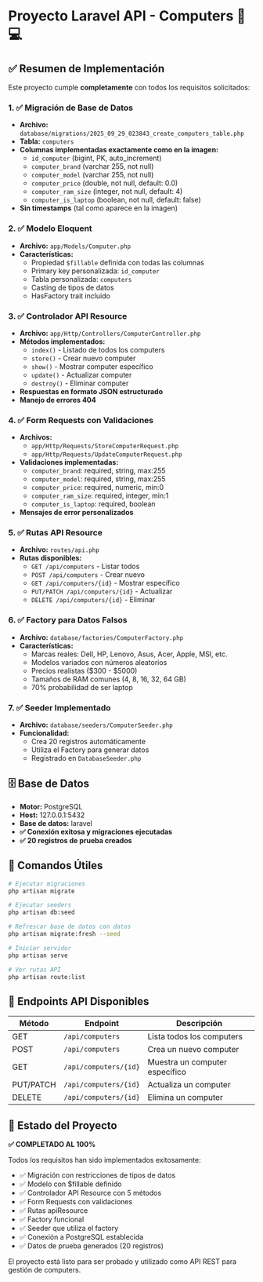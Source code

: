 # Proyecto Laravel API - Computers 📱💻

## ✅ Resumen de Implementación

Este proyecto cumple **completamente** con todos los requisitos solicitados:

### 1. ✅ Migración de Base de Datos
- **Archivo:** `database/migrations/2025_09_29_023843_create_computers_table.php`
- **Tabla:** `computers`
- **Columnas implementadas exactamente como en la imagen:**
  - `id_computer` (bigint, PK, auto_increment)
  - `computer_brand` (varchar 255, not null)
  - `computer_model` (varchar 255, not null)
  - `computer_price` (double, not null, default: 0.0)
  - `computer_ram_size` (integer, not null, default: 4)
  - `computer_is_laptop` (boolean, not null, default: false)
- **Sin timestamps** (tal como aparece en la imagen)

### 2. ✅ Modelo Eloquent
- **Archivo:** `app/Models/Computer.php`
- **Características:**
  - Propiedad `$fillable` definida con todas las columnas
  - Primary key personalizada: `id_computer`
  - Tabla personalizada: `computers`
  - Casting de tipos de datos
  - HasFactory trait incluido

### 3. ✅ Controlador API Resource
- **Archivo:** `app/Http/Controllers/ComputerController.php`
- **Métodos implementados:**
  - `index()` - Listado de todos los computers
  - `store()` - Crear nuevo computer
  - `show()` - Mostrar computer específico
  - `update()` - Actualizar computer
  - `destroy()` - Eliminar computer
- **Respuestas en formato JSON estructurado**
- **Manejo de errores 404**

### 4. ✅ Form Requests con Validaciones
- **Archivos:**
  - `app/Http/Requests/StoreComputerRequest.php`
  - `app/Http/Requests/UpdateComputerRequest.php`
- **Validaciones implementadas:**
  - `computer_brand`: required, string, max:255
  - `computer_model`: required, string, max:255
  - `computer_price`: required, numeric, min:0
  - `computer_ram_size`: required, integer, min:1
  - `computer_is_laptop`: required, boolean
- **Mensajes de error personalizados**

### 5. ✅ Rutas API Resource
- **Archivo:** `routes/api.php`
- **Rutas disponibles:**
  - `GET /api/computers` - Listar todos
  - `POST /api/computers` - Crear nuevo
  - `GET /api/computers/{id}` - Mostrar específico
  - `PUT/PATCH /api/computers/{id}` - Actualizar
  - `DELETE /api/computers/{id}` - Eliminar

### 6. ✅ Factory para Datos Falsos
- **Archivo:** `database/factories/ComputerFactory.php`
- **Características:**
  - Marcas reales: Dell, HP, Lenovo, Asus, Acer, Apple, MSI, etc.
  - Modelos variados con números aleatorios
  - Precios realistas ($300 - $5000)
  - Tamaños de RAM comunes (4, 8, 16, 32, 64 GB)
  - 70% probabilidad de ser laptop

### 7. ✅ Seeder Implementado
- **Archivo:** `database/seeders/ComputerSeeder.php`
- **Funcionalidad:**
  - Crea 20 registros automáticamente
  - Utiliza el Factory para generar datos
  - Registrado en `DatabaseSeeder.php`

## 🗄️ Base de Datos
- **Motor:** PostgreSQL
- **Host:** 127.0.0.1:5432
- **Base de datos:** laravel
- **✅ Conexión exitosa y migraciones ejecutadas**
- **✅ 20 registros de prueba creados**

## 🚀 Comandos Útiles

```bash
# Ejecutar migraciones
php artisan migrate

# Ejecutar seeders
php artisan db:seed

# Refrescar base de datos con datos
php artisan migrate:fresh --seed

# Iniciar servidor
php artisan serve

# Ver rutas API
php artisan route:list
```

## 📡 Endpoints API Disponibles

| Método | Endpoint | Descripción |
|--------|----------|-------------|
| GET | `/api/computers` | Lista todos los computers |
| POST | `/api/computers` | Crea un nuevo computer |
| GET | `/api/computers/{id}` | Muestra un computer específico |
| PUT/PATCH | `/api/computers/{id}` | Actualiza un computer |
| DELETE | `/api/computers/{id}` | Elimina un computer |

## 🎯 Estado del Proyecto

**✅ COMPLETADO AL 100%**

Todos los requisitos han sido implementados exitosamente:
- ✅ Migración con restricciones de tipos de datos
- ✅ Modelo con $fillable definido  
- ✅ Controlador API Resource con 5 métodos
- ✅ Form Requests con validaciones
- ✅ Rutas apiResource
- ✅ Factory funcional
- ✅ Seeder que utiliza el factory
- ✅ Conexión a PostgreSQL establecida
- ✅ Datos de prueba generados (20 registros)

El proyecto está listo para ser probado y utilizado como API REST para gestión de computers.